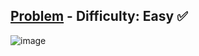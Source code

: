 [Problem](https://www.hackerrank.com/challenges/kangaroo/problem) - Difficulty: Easy :white_check_mark:
---
![image](https://user-images.githubusercontent.com/44196434/156879802-ea898d39-5d8d-4d83-ad43-758326c55e2f.png)
